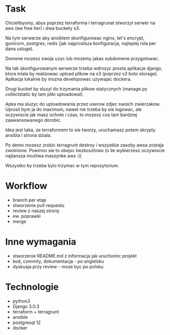 Task
====

Chcielibysmy, abys poprzez terraforma i terragrunat stworzyl serwer na aws (we free tier) i dwa  buckety s3.

Na tym serwerze aby ansiblem skonfigurowac nginx, let's encrypt, gunicorn, postgres, redis (jak najprostsza konfiguracja, najlepiej rola per dana usluge).

Domene mozesz swoja uzyc lub mozemy jakas subdomene przygotowac.

Na tak skonfigurowanym serwerze trzeba wdrozyc prosta aplikacje django, ktora miala by realizowac upload plikow na s3 (poprzez s3 boto storage). Aplkacja lokalnie by mozna developowac uzywajac dockera.

Drugi bucket by sluzyl do trzymania plikow statycznych (manage.py collectstatic by tam pliki uploadowal).

Apka ma sluzyc do uploadowania przez userow zdjec swoich zwierzakow. Uprosil bym ja do maximum, nawet nie trzeba by sie logowac, ale oczywiscie jak masz ochote i czas, to mozesz cos tam bardziej zaawansowanego dorobic.

Idea jest taka, ze terraformem to sie tworzy, uruchamasz potem skrypty ansibla i strona dziala.

Po demo mozesz zrobic terragrunt destroy i wszystkie zasoby awsa zostaja zwolnione. Powinno sie to obejsc bezkosztowo (o ile wybierzesz oczywiscie najtansza mozliwa maszynke aws :))


Wszystko by trzeba bylo trzymac w tym repozytorium.


Workflow
=========

* branch per etap
* stworzenie pull requestu
* review z naszej strony
* ew. poprawki
* merge


Inne wymagania
==============

* stworzenie README.md z informacja jak uruchomic projekt
* kod, commity, dokumentacja - po angielsku
* dyskusja przy review - moze byc po polsku


Technologie
===========

* python3
* Django 3.0.3
* terraform + terragrunt
* ansible
* postgresql 12
* docker
